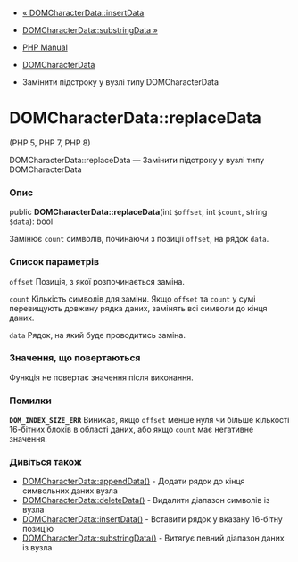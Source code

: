 - [« DOMCharacterData::insertData](domcharacterdata.insertdata.md)
- [DOMCharacterData::substringData
»](domcharacterdata.substringdata.md)

- [PHP Manual](index.md)
- [DOMCharacterData](class.domcharacterdata.md)
- Замінити підстроку у вузлі типу DOMCharacterData

# DOMCharacterData::replaceData

(PHP 5, PHP 7, PHP 8)

DOMCharacterData::replaceData — Замінити підстроку у вузлі типу
DOMCharacterData

### Опис

public **DOMCharacterData::replaceData**(int `$offset`, int `$count`,
string `$data`): bool

Замінює `count` символів, починаючи з позиції `offset`, на рядок `data`.

### Список параметрів

`offset`
Позиція, з якої розпочинається заміна.

`count`
Кількість символів для заміни. Якщо `offset` та `count` у сумі
перевищують довжину рядка даних, замінять всі символи до кінця
даних.

`data`
Рядок, на який буде проводитись заміна.

### Значення, що повертаються

Функція не повертає значення після виконання.

### Помилки

**`DOM_INDEX_SIZE_ERR`**
Виникає, якщо `offset` менше нуля чи більше кількості 16-бітних
блоків в області даних, або якщо ` count ` має негативне значення.

### Дивіться також

- [DOMCharacterData::appendData()](domcharacterdata.appenddata.md) -
Додати рядок до кінця символьних даних вузла
- [DOMCharacterData::deleteData()](domcharacterdata.deletedata.md) -
Видалити діапазон символів із вузла
- [DOMCharacterData::insertData()](domcharacterdata.insertdata.md) -
Вставити рядок у вказану 16-бітну позицію
- [DOMCharacterData::substringData()](domcharacterdata.substringdata.md) -
Витягує певний діапазон даних із вузла
